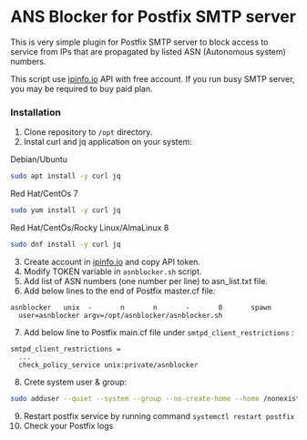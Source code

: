 # ANS Blocker for Postfix SMTP server #

This is very simple plugin for Postfix SMTP server to block access to service from IPs that are propagated by listed ASN (Autonomous system) numbers.

This script use [ipinfo.io](https://ipinfo.io/) API with free account. If you run busy SMTP server, you may be required to buy paid plan.

### Installation ###

1. Clone repository to `/opt` directory.
2. Instal curl and jq application on your system:

Debian/Ubuntu

```bash
sudo apt install -y curl jq
```

Red Hat/CentOs 7

```bash
sudo yum install -y curl jq
```

Red Hat/CentOs/Rocky Linux/AlmaLinux 8
```bash
sudo dnf install -y curl jq
```

3. Create account in [ipinfo.io](https://ipinfo.io/) and copy API token.
4. Modify TOKEN variable in `asnblocker.sh` script.
5. Add list of ASN numbers (one number per line) to asn_list.txt file.
6. Add below lines to the end of Postfix master.cf file:

```text
asnblocker   unix  -       n       n       -       0       spawn
  user=asnblocker argv=/opt/asnblocker/asnblocker.sh
```

7. Add below line to Postfix main.cf file under `smtpd_client_restrictions` :

```text
smtpd_client_restrictions = 
  ...
  check_policy_service unix:private/asnblocker
```

8. Crete system user & group:

```bash
sudo adduser --quiet --system --group --no-create-home --home /nonexistent asnblocker
```

9. Restart postfix service by running command `systemctl restart postfix`
10. Check your Postfix logs
